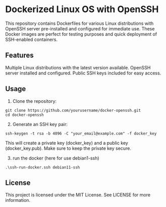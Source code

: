 # Dockerized Linux OS with OpenSSH
This repository contains Dockerfiles for various Linux distributions with OpenSSH server pre-installed and configured for immediate use. These Docker images are perfect for testing purposes and quick deployment of SSH-enabled containers.

## Features
Multiple Linux distributions with the latest version available.
OpenSSH server installed and configured.
Public SSH keys included for easy access.

## Usage
1. Clone the repository:

```
git clone https://github.com/yourusername/docker-openssh.git
cd docker-openssh
```

2. Generate an SSH key pair:

```
ssh-keygen -t rsa -b 4096 -C "your_email@example.com" -f docker_key
```
This will create a private key (docker_key) and a public key (docker_key.pub). Make sure to keep the private key secure.

3. run the docker (here for use debian1-ssh)
```
.\ssh-run-docker.ssh debian11-ssh
```

## License
This project is licensed under the MIT License. See LICENSE for more information.